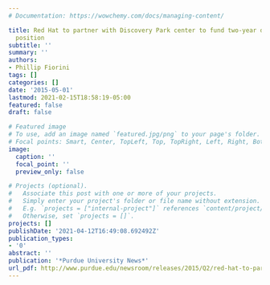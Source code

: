 ```yaml
---
# Documentation: https://wowchemy.com/docs/managing-content/

title: Red Hat to partner with Discovery Park center to fund two-year doctoral research
  position
subtitle: ''
summary: ''
authors:
- Phillip Fiorini
tags: []
categories: []
date: '2015-05-01'
lastmod: 2021-02-15T18:58:19-05:00
featured: false
draft: false

# Featured image
# To use, add an image named `featured.jpg/png` to your page's folder.
# Focal points: Smart, Center, TopLeft, Top, TopRight, Left, Right, BottomLeft, Bottom, BottomRight.
image:
  caption: ''
  focal_point: ''
  preview_only: false

# Projects (optional).
#   Associate this post with one or more of your projects.
#   Simply enter your project's folder or file name without extension.
#   E.g. `projects = ["internal-project"]` references `content/project/deep-learning/index.md`.
#   Otherwise, set `projects = []`.
projects: []
publishDate: '2021-04-12T16:49:08.692492Z'
publication_types:
- '0'
abstract: ''
publication: '*Purdue University News*'
url_pdf: http://www.purdue.edu/newsroom/releases/2015/Q2/red-hat-to-partner-with-discovery-park-center-to-fund-two-year-doctoral-research-position.html
---
```

